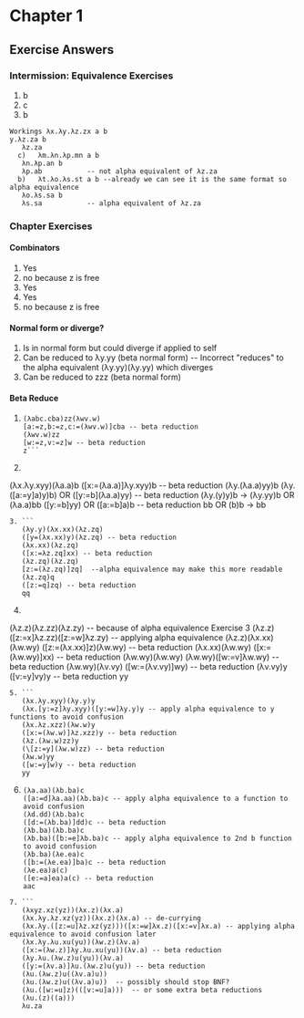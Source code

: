# Chapter 1

## Exercise Answers

### Intermission: Equivalence Exercises

1. b
2. c
3. b

```
Workings λx.λy.λz.zx a b  
y.λz.za b  
   λz.za
  c)   λm.λn.λp.mn a b
   λn.λp.an b
   λp.ab           -- not alpha equivalent of λz.za
  b)   λt.λo.λs.st a b --already we can see it is the same format so alpha equivalence
   λo.λs.sa b
   λs.sa           -- alpha equivalent of λz.za
```

### Chapter Exercises

#### Combinators
1. Yes
2. no because z is free
3. Yes
4. Yes
5. no because z is free

#### Normal form or diverge?
1. Is in normal form but could diverge if applied to self
2. Can be reduced to λy.yy (beta normal form) -- Incorrect "reduces" to the alpha equivalent (λy.yy)(λy.yy) which diverges
3. Can be reduced to zzz (beta normal form)

#### Beta Reduce

1. ```
   (λabc.cba)zz(λwv.w)
   [a:=z,b:=z,c:=(λwv.w)]cba -- beta reduction
   (λwv.w)zz
   [w:=z,v:=z]w -- beta reduction
   z```

2. ```
  (λx.λy.xyy)(λa.a)b
   ([x:=(λa.a)]λy.xyy)b -- beta reduction
   (λy.(λa.a)yy)b
   (λy.([a:=y]a)y)b)      OR (\[y:=b](λa.a)yy) -- beta reduction
   (λy.(y)y)b -> (λy.yy)b OR (λa.a)bb
   ([y:=b]yy)             OR ([a:=b]a)b -- beta reduction
   bb                     OR (b)b -> bb
```
3. ```
   (λy.y)(λx.xx)(λz.zq)
   ([y=(λx.xx)y)(λz.zq) -- beta reduction
   (λx.xx)(λz.zq)
   ([x:=λz.zq]xx) -- beta reduction
   (λz.zq)(λz.zq)
   [z:=(λz.zq)]zq]  --alpha equivalence may make this more readable
   (λz.zq)q
   ([z:=q]zq) -- beta reduction
   qq
```
4. ```
(λz.z)(λz.zz)(λz.zy) -- because of alpha equivalence Exercise 3
   (λz.z)([z:=x]λz.zz)([z:=w]λz.zy) -- applying alpha equivalence
   (λz.z)(λx.xx)(λw.wy)
   ([z:=(λx.xx)]z)(λw.wy) -- beta reduction
   (λx.xx)(λw.wy)
   ([x:=(λw.wy)]xx) -- beta reduction
   (λw.wy)(λw.wy)
   (λw.wy)([w:=v]λw.wy) -- beta reduction
   (λw.wy)(λv.vy)
   ([w:=(λv.vy)]wy) -- beta reduction
   (λv.vy)y
   ([v:=y]vy)y -- beta reduction
   yy
```
5. ```
   (λx.λy.xyy)(λy.y)y
   (λx.[y:=z]λy.xyy)([y:=w]λy.y)y -- apply alpha equivalence to y functions to avoid confusion
   (λx.λz.xzz)(λw.w)y
   ([x:=(λw.w)]λz.xzz)y -- beta reduction
   (λz.(λw.w)zz)y
   (\[z:=y](λw.w)zz) -- beta reduction
   (λw.w)yy
   ([w:=y]w)y -- beta reduction
   yy
```
6. ```
   (λa.aa)(λb.ba)c
   ([a:=d]λa.aa)(λb.ba)c -- apply alpha equivalence to a function to avoid confusion
   (λd.dd)(λb.ba)c
   ([d:=(λb.ba)]dd)c -- beta reduction
   (λb.ba)(λb.ba)c
   (λb.ba)([b:=e]λb.ba)c -- apply alpha equivalence to 2nd b function to avoid confusion
   (λb.ba)(λe.ea)c
   ([b:=(λe.ea)]ba)c -- beta reduction
   (λe.ea)a(c)
   ([e:=a]ea)a(c) -- beta reduction
   aac
```
7. ```
   (λxyz.xz(yz))(λx.z)(λx.a)
   (λx.λy.λz.xz(yz))(λx.z)(λx.a) -- de-currying
   (λx.λy.([z:=u]λz.xz(yz)))([x:=w]λx.z)([x:=v]λx.a) -- applying alpha equivalence to avoid confusion later
   (λx.λy.λu.xu(yu))(λw.z)(λv.a)
   ([x:=(λw.z)]λy.λu.xu(yu))(λv.a) -- beta reduction
   (λy.λu.(λw.z)u(yu))(λv.a)
   ([y:=(λv.a)]λu.(λw.z)u(yu)) -- beta reduction
   (λu.(λw.z)u((λv.a)u))
   (λu.(λw.z)u((λv.a)u))  -- possibly should stop BNF?
   (λu.([w:=u]z)(([v:=u]a)))  -- or some extra beta reductions
   (λu.(z)((a)))
   λu.za
```
